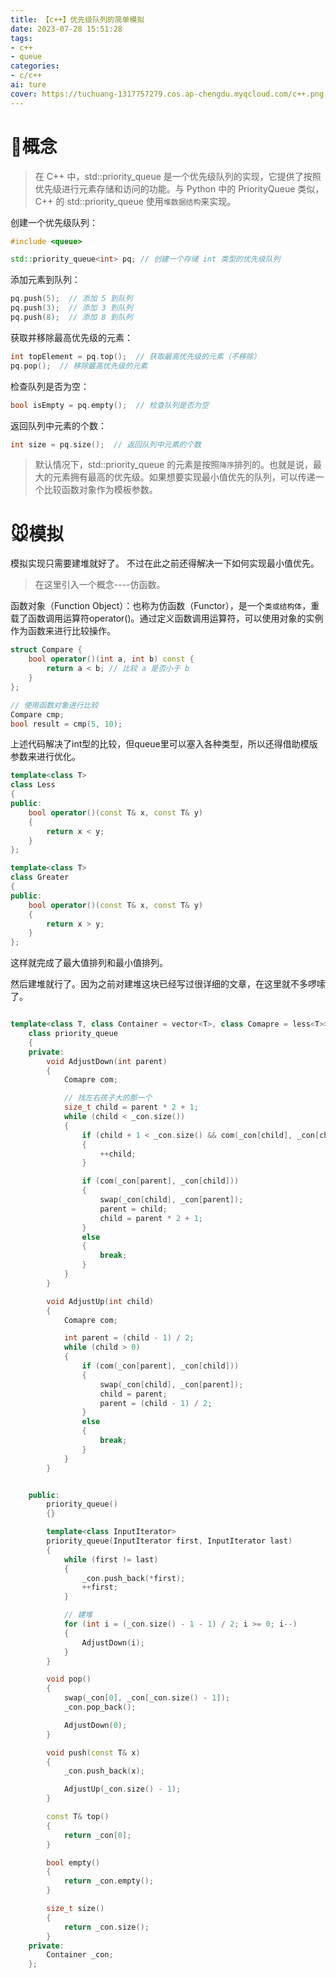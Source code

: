 ```yaml
---
title: 【c++】优先级队列的简单模拟
date: 2023-07-28 15:51:28
tags:
- c++
- queue
categories:
- c/c++
ai: ture
cover: https://tuchuang-1317757279.cos.ap-chengdu.myqcloud.com/c++.png
---
```


# 🐶概念

>在 C\+\+ 中，std::priority_queue 是一个优先级队列的实现，它提供了按照优先级进行元素存储和访问的功能。与 Python 中的 PriorityQueue 类似，C++ 的 std::priority_queue 使用`堆数据结构`来实现。



创建一个优先级队列：

```cpp
#include <queue>

std::priority_queue<int> pq; // 创建一个存储 int 类型的优先级队列
```

添加元素到队列：

```cpp
pq.push(5);  // 添加 5 到队列
pq.push(3);  // 添加 3 到队列
pq.push(8);  // 添加 8 到队列
```

获取并移除最高优先级的元素：

```cpp
int topElement = pq.top();  // 获取最高优先级的元素（不移除）
pq.pop();  // 移除最高优先级的元素
```

检查队列是否为空：

```cpp
bool isEmpty = pq.empty();  // 检查队列是否为空
```

返回队列中元素的个数：

```cpp
int size = pq.size();  // 返回队列中元素的个数
```

>默认情况下，std::priority_queue 的元素是按照`降序`排列的。也就是说，最大的元素拥有最高的优先级。如果想要实现最小值优先的队列，可以传递一个比较函数对象作为模板参数。

# 🐭模拟

模拟实现只需要建堆就好了。
不过在此之前还得解决一下如何实现最小值优先。

>在这里引入一个概念----仿函数。

函数对象（Function Object）：也称为仿函数（Functor），是一个`类或结构体`，重载了函数调用运算符operator()。通过定义函数调用运算符，可以使用对象的实例作为函数来进行比较操作。
```cpp
struct Compare {
    bool operator()(int a, int b) const {
        return a < b; // 比较 a 是否小于 b
    }
};

// 使用函数对象进行比较
Compare cmp;
bool result = cmp(5, 10);
```

上述代码解决了int型的比较，但queue里可以塞入各种类型，所以还得借助模版参数来进行优化。

```cpp
template<class T>
class Less
{
public:
	bool operator()(const T& x, const T& y)
	{
		return x < y;
	}
};

template<class T>
class Greater
{
public:
	bool operator()(const T& x, const T& y)
	{
		return x > y;
	}
};
```

这样就完成了最大值排列和最小值排列。

然后建堆就行了。因为之前对建堆这块已经写过很详细的文章，在这里就不多啰嗦了。

```cpp

template<class T, class Container = vector<T>, class Comapre = less<T>>
	class priority_queue
	{
	private:
		void AdjustDown(int parent)
		{
			Comapre com;

			// 找左右孩子大的那一个
			size_t child = parent * 2 + 1;
			while (child < _con.size())
			{
				if (child + 1 < _con.size() && com(_con[child], _con[child + 1]))
				{
					++child;
				}

				if (com(_con[parent], _con[child]))
				{
					swap(_con[child], _con[parent]);
					parent = child;
					child = parent * 2 + 1;
				}
				else
				{
					break;
				}
			}
		}

		void AdjustUp(int child)
		{
			Comapre com;

			int parent = (child - 1) / 2;
			while (child > 0)
			{
				if (com(_con[parent], _con[child]))
				{
					swap(_con[child], _con[parent]);
					child = parent;
					parent = (child - 1) / 2;
				}
				else
				{
					break;
				}
			}
		}


	public:
		priority_queue()
		{}

		template<class InputIterator>
		priority_queue(InputIterator first, InputIterator last)
		{
			while (first != last)
			{
				_con.push_back(*first);
				++first;
			}

			// 建堆
			for (int i = (_con.size() - 1 - 1) / 2; i >= 0; i--)
			{
				AdjustDown(i);
			}
		}

		void pop()
		{
			swap(_con[0], _con[_con.size() - 1]);
			_con.pop_back();

			AdjustDown(0);
		}

		void push(const T& x)
		{
			_con.push_back(x);

			AdjustUp(_con.size() - 1);
		}

		const T& top()
		{
			return _con[0];
		}

		bool empty()
		{
			return _con.empty();
		}

		size_t size()
		{
			return _con.size();
		}
	private:
		Container _con;
	};

```

